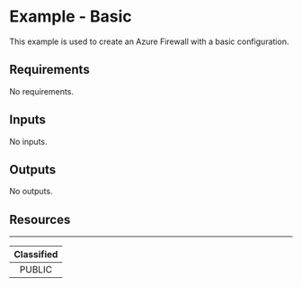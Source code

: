 # Example - Basic

This example is used to create an Azure Firewall with a basic configuration.

<!-- BEGIN_TF_DOCS -->
## Requirements

No requirements.

## Inputs

No inputs.

## Outputs

No outputs.

## Resources

<!-- END_TF_DOCS -->
_______________
| Classified  |
| :---------: |
|   PUBLIC    |